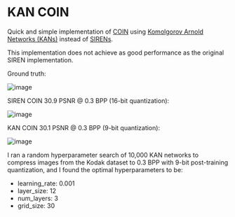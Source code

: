 # KAN COIN

Quick and simple implementation of [COIN](https://github.com/EmilienDupont/coin) using [Komolgorov Arnold Networks (KANs)](https://github.com/KindXiaoming/pykan) instead of [SIRENs](https://github.com/vsitzmann/siren).

This implementation does not achieve as good performance as the original SIREN implementation.

Ground truth:

![image](https://github.com/JeremyIV/KAN-COIN/assets/72421929/09138155-710f-4567-b996-bddb258c1ae1)


SIREN COIN 30.9 PSNR @ 0.3 BPP (16-bit quantization):

![image](https://github.com/JeremyIV/KAN-COIN/assets/72421929/5141bbcd-92f0-4a28-a7e5-0ce366ae76f8)


KAN COIN 30.1 PSNR @ 0.3 BPP (9-bit quantization):

![image](https://github.com/JeremyIV/KAN-COIN/assets/72421929/c41e538c-0fd4-45d6-ac61-f20f51ce201d)

I ran a random hyperparameter search of 10,000 KAN networks to compress images from the Kodak dataset to 0.3 BPP with 9-bit post-training quantization, and I found the optimal hyperparameters to be:

- learning_rate: 0.001
- layer_size: 12
- num_layers: 3
- grid_size: 30
